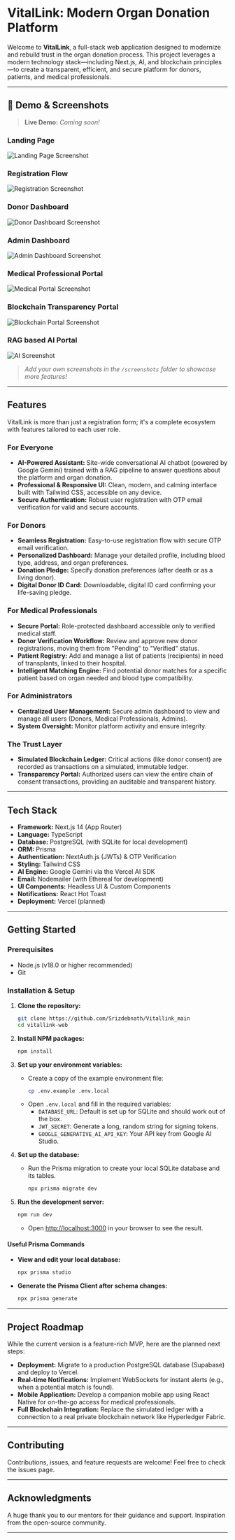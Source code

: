 
# VitalLink: Modern Organ Donation Platform

Welcome to **VitalLink**, a full-stack web application designed to modernize and rebuild trust in the organ donation process. This project leverages a modern technology stack—including Next.js, AI, and blockchain principles—to create a transparent, efficient, and secure platform for donors, patients, and medical professionals.

---

## 🚀 Demo & Screenshots

> **Live Demo:** _Coming soon!_

### Landing Page


![Landing Page Screenshot](./screenshots/landing_page.png)

### Registration Flow


![Registration Screenshot](./screenshots/registration.png)

### Donor Dashboard


![Donor Dashboard Screenshot](./screenshots/donor_dashboard.png)

### Admin Dashboard


![Admin Dashboard Screenshot](./screenshots/admin_dashboard.png)

### Medical Professional Portal


![Medical Portal Screenshot](./screenshots/medical_portal.png)

### Blockchain Transparency Portal


![Blockchain Portal Screenshot](./screenshots/blockchain.png)

### RAG based AI Portal


![AI Screenshot](./screenshots/ai.jpg)

> _Add your own screenshots in the `/screenshots` folder to showcase more features!_

---

## Features

VitalLink is more than just a registration form; it's a complete ecosystem with features tailored to each user role.

### For Everyone

- **AI-Powered Assistant:** Site-wide conversational AI chatbot (powered by Google Gemini) trained with a RAG pipeline to answer questions about the platform and organ donation.
- **Professional & Responsive UI:** Clean, modern, and calming interface built with Tailwind CSS, accessible on any device.
- **Secure Authentication:** Robust user registration with OTP email verification for valid and secure accounts.

### For Donors

- **Seamless Registration:** Easy-to-use registration flow with secure OTP email verification.
- **Personalized Dashboard:** Manage your detailed profile, including blood type, address, and organ preferences.
- **Donation Pledge:** Specify donation preferences (after death or as a living donor).
- **Digital Donor ID Card:** Downloadable, digital ID card confirming your life-saving pledge.

### For Medical Professionals

- **Secure Portal:** Role-protected dashboard accessible only to verified medical staff.
- **Donor Verification Workflow:** Review and approve new donor registrations, moving them from "Pending" to "Verified" status.
- **Patient Registry:** Add and manage a list of patients (recipients) in need of transplants, linked to their hospital.
- **Intelligent Matching Engine:** Find potential donor matches for a specific patient based on organ needed and blood type compatibility.

### For Administrators

- **Centralized User Management:** Secure admin dashboard to view and manage all users (Donors, Medical Professionals, Admins).
- **System Oversight:** Monitor platform activity and ensure integrity.

### The Trust Layer

- **Simulated Blockchain Ledger:** Critical actions (like donor consent) are recorded as transactions on a simulated, immutable ledger.
- **Transparency Portal:** Authorized users can view the entire chain of consent transactions, providing an auditable and transparent history.

---

## Tech Stack

- **Framework:** Next.js 14 (App Router)
- **Language:** TypeScript
- **Database:** PostgreSQL (with SQLite for local development)
- **ORM:** Prisma
- **Authentication:** NextAuth.js (JWTs) & OTP Verification
- **Styling:** Tailwind CSS
- **AI Engine:** Google Gemini via the Vercel AI SDK
- **Email:** Nodemailer (with Ethereal for development)
- **UI Components:** Headless UI & Custom Components
- **Notifications:** React Hot Toast
- **Deployment:** Vercel (planned)

---

## Getting Started

### Prerequisites

- Node.js (v18.0 or higher recommended)
- Git

### Installation & Setup

1. **Clone the repository:**
   ```sh
   git clone https://github.com/Srizdebnath/Vitallink_main
   cd vitallink-web
   ```

2. **Install NPM packages:**
   ```sh
   npm install
   ```

3. **Set up your environment variables:**
   - Create a copy of the example environment file:
     ```sh
     cp .env.example .env.local
     ```
   - Open `.env.local` and fill in the required variables:
     - `DATABASE_URL`: Default is set up for SQLite and should work out of the box.
     - `JWT_SECRET`: Generate a long, random string for signing tokens.
     - `GOOGLE_GENERATIVE_AI_API_KEY`: Your API key from Google AI Studio.

4. **Set up the database:**
   - Run the Prisma migration to create your local SQLite database and its tables.
     ```sh
     npx prisma migrate dev
     ```

5. **Run the development server:**
   ```sh
   npm run dev
   ```
   - Open [http://localhost:3000](http://localhost:3000) in your browser to see the result.

#### Useful Prisma Commands

- **View and edit your local database:**
  ```sh
  npx prisma studio
  ```
- **Generate the Prisma Client after schema changes:**
  ```sh
  npx prisma generate
  ```

---

## Project Roadmap

While the current version is a feature-rich MVP, here are the planned next steps:

- **Deployment:** Migrate to a production PostgreSQL database (Supabase) and deploy to Vercel.
- **Real-time Notifications:** Implement WebSockets for instant alerts (e.g., when a potential match is found).
- **Mobile Application:** Develop a companion mobile app using React Native for on-the-go access for medical professionals.
- **Full Blockchain Integration:** Replace the simulated ledger with a connection to a real private blockchain network like Hyperledger Fabric.

---

## Contributing

Contributions, issues, and feature requests are welcome! Feel free to check the issues page.

---

## Acknowledgments

A huge thank you to our mentors for their guidance and support. Inspiration from the open-source community.

---
